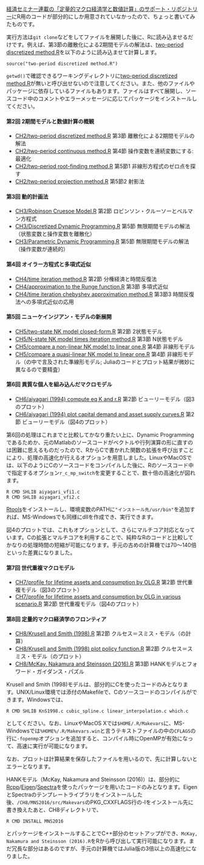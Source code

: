 [経済セミナー連載の「定量的マクロ経済学と数値計算」のサポート・リポジトリー](https://github.com/keizai-seminar-quant-macro)にR用のコードが部分的にしか用意されていなかったので、ちょっと書いてみたものです。

実行方法は`git clone`などをしてファイルを展開した後に、Rに読み込ませるだけです。例えば、第3節の離散化による2期間モデルの解法は、[two-period discretized method.R](https://github.com/uncorrelated/KSQME/blob/master/CH2/two-period%20discretized%20method.R)を以下のように読み込ませて計算します。

	source("two-period discretized method.R")

`getwd()`で確認できるワーキングディレクトリに[two-period discretized method.R](https://github.com/uncorrelated/KSQME/blob/master/CH2/two-period%20discretized%20method.R)が無いと呼び出せないので注意してください。また、他のファイルやパッケージに依存しているファイルもあります。ファイルはすべて展開し、ソースコード中のコメントやエラーメッセージに応じてパッケージをインストールしてください。


#### 第2回 2期間モデルと数値計算の概観
- [CH2/two-period discretized method.R](https://github.com/uncorrelated/KSQME/blob/master/CH2/two-period%20discretized%20method.R) 第3節 離散化による2期間モデルの解法
- [CH2/two-period continuous method.R](https://github.com/uncorrelated/KSQME/blob/master/CH2/two-period%20continuous%20method.R) 第4節 操作変数を連続変数にする: 最適化
- [CH2/two-period root-finding method.R](https://github.com/uncorrelated/KSQME/blob/master/CH2/two-period%20root-finding%20method.R) 第5節1 非線形方程式のゼロ点を探す
- [CH2/two-period projection method.R](https://github.com/uncorrelated/KSQME/blob/master/CH2/two-period%20projection%20method.R) 第5節2 射影法

#### 第3回 動的計画法
- [CH3/Robinson Cruesoe Model.R](https://github.com/uncorrelated/KSQME/blob/master/CH3/Robinson%20Cruesoe%20Model.R) 第2節 ロビンソン・クルーソーとベルマン方程式
- [CH3/Discretized Dynamic Programming.R](https://github.com/uncorrelated/KSQME/blob/master/CH3/Discretized%20Dynamic%20Programming.R) 第5節 無限期間モデルの解法（状態変数と操作変数を離散化）
- [CH3/Parametric Dynamic Programming.R](https://github.com/uncorrelated/KSQME/blob/master/CH3/Parametric%20Dynamic%20Programming.R) 第5節 無限期間モデルの解法（操作変数が連続的）

#### 第4回 オイラー方程式と多項式近似
- [CH4/time iteration method.R](https://github.com/uncorrelated/KSQME/blob/master/CH4/time%20iteration%20method.R) 第2節 分権経済と時間反復法
- [CH4/approximation to the Runge function.R](https://github.com/uncorrelated/KSQME/blob/master/CH4/approximation%20to%20the%20Runge%20function.R) 第3節 多項式近似
- [CH4/time iteration chebyshev approximation method.R](https://github.com/uncorrelated/KSQME/blob/master/CH4/time%20iteration%20chebyshev%20approximation%20method.R) 第3節3 時間反復法への多項式近似の応用

#### 第5回 ニューケインジアン・モデルの新展開
- [CH5/two-state NK model closed-form.R](https://github.com/uncorrelated/KSQME/blob/master/CH5/two-state%20NK%20model%20closed-form.R) 第2節 2状態モデル
- [CH5/N-state NK model times iteration method.R](https://github.com/uncorrelated/KSQME/blob/master/CH5/N-state%20NK%20model%20times%20iteration%20method.R) 第3節 N状態モデル
- [CH5/compare a non-linear NK model to linear one.R](https://github.com/uncorrelated/KSQME/blob/master/CH5/compare%20a%20non-linear%20NK%20model%20to%20linear%20one.R) 第4節 非線形モデル
- [CH5/compare a quasi-linear NK model to linear one.R](https://github.com/uncorrelated/KSQME/blob/master/CH5/compare%20a%20quasi-linear%20NK%20model%20to%20linear%20one.R) 第4節 非線形モデル（の中で言及された準線形モデル; Juliaのコードとプロット結果が微妙に異なるので要精査）

#### 第6回 異質な個人を組み込んだマクロモデル
- [CH6/aiyagari (1994) compute eq K and r.R](https://github.com/uncorrelated/KSQME/blob/master/CH6/aiyagari%20(1994)%20compute%20eq%20K%20and%20r.R) 第2節 ビューリーモデル（図3のプロット）
- [CH6/aiyagari (1994) plot capital demand and asset supply curves.R](https://github.com/uncorrelated/KSQME/blob/master/CH6/aiyagari%20(1994)%20plot%20capital%20demand%20and%20asset%20supply%20curves.R) 第2節 ビューリーモデル（図4のプロット）

第6回の処理はこれまでと比較してかなり重たい上に、Dynamic Programmingであるためか、元のMatlabのソースコードがベクトルや行列演算の形に直すのは困難に思えるものだったので、RからCで書かれた関数の拡張を呼び出すことにより、処理の高速化が行えるオプションを用意しました。LinuxやMacOSでは、以下のようにCのソースコードをコンパイルした後に、Rのソースコード中で指定するオプション`r_c_mp_switch`を変更することで、数十倍の高速化が図れます。

	R CMD SHLIB aiyagari_vfi1.c
	R CMD SHLIB aiyagari_vfi2.c

[Rtools](https://cran.r-project.org/bin/windows/Rtools/)をインストールし、環境変数のPATHに`"インストール先/usr/bin"`を追加すれば、MS-Windowsでも同様にdllを作成でき、実行できます。

図4のプロットでは、これもオプションとして、さらにマルチコア対応となっています。Cの拡張とマルチコアを利用することで、純粋なRのコードと比較してかなりの処理時間の短縮が可能になります。手元の古めの計算機では70〜140倍といった差異になりました。

#### 第7回 世代重複マクロモデル
- [CH7/profile for lifetime assets and consumption by OLG.R](https://github.com/uncorrelated/KSQME/blob/master/CH7/profile%20for%20lifetime%20assets%20and%20consumption%20by%20OLG.R) 第2節 世代重複モデル（図3のプロット）
- [CH7/profile for lifetime assets and consumption by OLG in various scenario.R](https://github.com/uncorrelated/KSQME/blob/master/CH7/profile%20for%20lifetime%20assets%20and%20consumption%20by%20OLG%20in%20various%20scenario.R) 第2節 世代重複モデル（図4のプロット）

#### 第8回 定量的マクロ経済学のフロンティア
- [CH8/Krusell and Smith (1998).R](https://github.com/uncorrelated/KSQME/blob/master/CH8/Krusell%20and%20Smith%20(1998).R) 第2節 クルセス＝スミス・モデル（の計算）
- [CH8/Krusell and Smith (1998) plot policy function.R](https://github.com/uncorrelated/KSQME/blob/master/CH8/Krusell%20and%20Smith%20(1998)%20plot%20policy%20function.R) 第2節 クルセス＝スミス・モデル（のプロット）
- [CH8/McKay, Nakamura and Steinsson (2016).R](https://github.com/uncorrelated/KSQME/blob/master/CH8/McKay,%20Nakamura%20and%20Steinsson%20(2016).R) 第3節 HANKモデルとフォワード・ガイダンス・パズル

Krusell and Smith (1998)モデルは、部分的にCを使ったコードのみとなります。UNIX/Linux環境では添付のMakefileで、Cのソースコードのコンパイルができます。Windowsでは、

	R CMD SHLIB KnS1998.c cubic_spline.c linear_interpolation.c which.c

としてください。なお、LinuxやMacOS Xでは`$HOME/.R/Makevars`に、MS-Windowsでは`%HOME%/.R/Makevars.win`と言うテキストファイルの中の`CFLAGS`の行に`-fopenmp`オプションを追加すると、コンパイル時にOpenMPが有効になって、高速に実行が可能になります。

なお、プロットは計算結果を保存したファイルを用いるので、先に計算しないとエラーとなります。

HANKモデル（McKay, Nakamura and Steinsson (2016)）は、部分的に[Rcpp](http://www.rcpp.org/)/[Eigen](http://eigen.tuxfamily.org)/[Spectra](https://spectralib.org/)を使ったパッケージを用いたコードのみとなります。EigenとSpectraのテンプレートライブラリをインストールした後、`/CH8/MNS2016/src/Makevars`のPKG_CXXFLAGS行の-Iをインストール先に書き換えたあと、CH8ディレクトリで、

	R CMD INSTALL MNS2016

とパッケージをインストールすることでC++部分のセットアップができ、`McKay, Nakamura and Steinsson (2016).R`をRから呼び出して実行可能になります。まだ冗長な部分はあるのですが、手元の計算機ではJulia版の3倍以上の高速化になりました。
